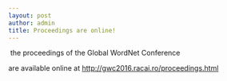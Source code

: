 ```yaml
---
layout: post
author: admin
title: Proceedings are online!
---
```


 the proceedings of the Global WordNet Conference 

are available online at <http://gwc2016.racai.ro/proceedings.html>

